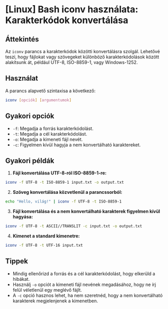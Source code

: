 # [Linux] Bash iconv használata: Karakterkódok konvertálása

## Áttekintés
Az `iconv` parancs a karakterkódok közötti konvertálásra szolgál. Lehetővé teszi, hogy fájlokat vagy szövegeket különböző karakterkódolások között alakítsunk át, például UTF-8, ISO-8859-1, vagy Windows-1252.

## Használat
A parancs alapvető szintaxisa a következő:

```bash
iconv [opciók] [argumentumok]
```

## Gyakori opciók
- `-f`: Megadja a forrás karakterkódolást.
- `-t`: Megadja a cél karakterkódolást.
- `-o`: Megadja a kimeneti fájl nevét.
- `-c`: Figyelmen kívül hagyja a nem konvertálható karaktereket.

## Gyakori példák

1. **Fájl konvertálása UTF-8-ról ISO-8859-1-re:**

```bash
iconv -f UTF-8 -t ISO-8859-1 input.txt -o output.txt
```

2. **Szöveg konvertálása közvetlenül a parancssorból:**

```bash
echo "Hello, világ!" | iconv -f UTF-8 -t ISO-8859-1
```

3. **Fájl konvertálása és a nem konvertálható karakterek figyelmen kívül hagyása:**

```bash
iconv -f UTF-8 -t ASCII//TRANSLIT -c input.txt -o output.txt
```

4. **Kimenet a standard kimenetre:**

```bash
iconv -f UTF-8 -t UTF-16 input.txt
```

## Tippek
- Mindig ellenőrizd a forrás és a cél karakterkódolást, hogy elkerüld a hibákat.
- Használj `-o` opciót a kimeneti fájl nevének megadásához, hogy ne írj felül véletlenül egy meglévő fájlt.
- A `-c` opció hasznos lehet, ha nem szeretnéd, hogy a nem konvertálható karakterek megjelenjenek a kimenetben.